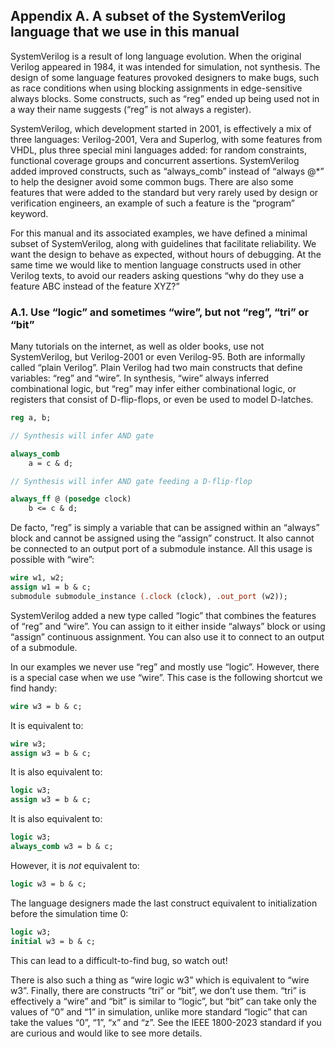 ## Appendix A. A subset of the SystemVerilog language that we use in this manual

SystemVerilog is a result of long language evolution. When the original
Verilog appeared in 1984, it was intended for simulation, not synthesis. The
design of some language features provoked designers to make bugs, such as
race conditions when using blocking assignments in edge-sensitive always
blocks. Some constructs, such as “reg” ended up being used not in a way
their name suggests (“reg” is not always a register).

SystemVerilog, which development started in 2001, is effectively a mix of
three languages: Verilog-2001, Vera and Superlog, with some features from
VHDL, plus three special mini languages added: for random constraints,
functional coverage groups and concurrent assertions. SystemVerilog added
improved constructs, such as “always_comb” instead of “always @*” to help
the designer avoid some common bugs. There are also some features that were
added to the standard but very rarely used by design or verification
engineers, an example of such a feature is the “program” keyword.

For this manual and its associated examples, we have defined a minimal
subset of SystemVerilog, along with guidelines that facilitate reliability.
We want the design to behave as expected, without hours of debugging. At the
same time we would like to mention language constructs used in other Verilog
texts, to avoid our readers asking questions “why do they use a feature ABC
instead of the feature XYZ?”

### A.1. Use “logic” and sometimes “wire”, but not “reg”, “tri” or “bit”

Many tutorials on the internet, as well as older books, use not
SystemVerilog, but Verilog-2001 or even Verilog-95. Both are informally
called “plain Verilog”. Plain Verilog had two main constructs that define
variables: “reg” and “wire”. In synthesis, “wire” always inferred
combinational logic, but “reg” may infer either combinational logic, or
registers that consist of D-flip-flops, or even be used to model D-latches.

```SystemVerilog
reg a, b;

// Synthesis will infer AND gate

always_comb
    a = c & d;

// Synthesis will infer AND gate feeding a D-flip-flop

always_ff @ (posedge clock)
    b <= c & d;
```

De facto, “reg” is simply a variable that can be assigned within an “always”
block and cannot be assigned using the “assign” construct. It also cannot be
connected to an output port of a submodule instance. All this usage is
possible with “wire”:

```SystemVerilog
wire w1, w2;
assign w1 = b & c;
submodule submodule_instance (.clock (clock), .out_port (w2));
```

SystemVerilog added a new type called “logic” that combines the features of
“reg” and “wire”. You can assign to it either inside “always” block or using
“assign” continuous assignment. You can also use it to connect to an output
of a submodule.

In our examples we never use “reg” and mostly use “logic”. However, there is
a special case when we use “wire”. This case is the following shortcut we
find handy:

```SystemVerilog
wire w3 = b & c;
```

It is equivalent to:

```SystemVerilog
wire w3;
assign w3 = b & c;
```

It is also equivalent to:

```SystemVerilog
logic w3;
assign w3 = b & c;
```

It is also equivalent to:

```SystemVerilog
logic w3;
always_comb w3 = b & c;
```

However, it is _not_ equivalent to:

```SystemVerilog
logic w3 = b & c;
```

The language designers made the last construct equivalent to initialization
before the simulation time 0:

```SystemVerilog
logic w3;
initial w3 = b & c;
```

This can lead to a difficult-to-find bug, so watch out!

There is also such a thing as “wire logic w3” which is equivalent to “wire
w3”. Finally, there are constructs “tri” or “bit”, we don’t use them. “tri”
is effectively a “wire” and “bit” is similar to “logic”, but “bit” can take
only the values of “0” and “1” in simulation, unlike more standard “logic”
that can take the values “0”, “1”, “x” and “z”. See the IEEE 1800-2023
standard if you are curious and would like to see more details.
